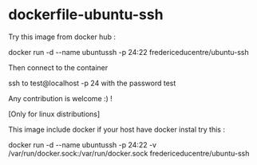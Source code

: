 # dockerfile-ubuntu-ssh

Try this image from docker hub :

docker run -d --name ubuntussh -p 24:22 fredericeducentre/ubuntu-ssh

Then connect to the container

ssh to test@localhost -p 24 with the password test

Any contribution is welcome :) !

[Only for linux distributions]

This image include docker if your host have docker instal try this :

docker run -d --name ubuntussh -p 24:22 -v /var/run/docker.sock:/var/run/docker.sock fredericeducentre/ubuntu-ssh
